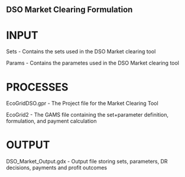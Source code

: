 ## DSO Market Clearing Formulation

# INPUT
Sets - Contains the sets used in the DSO Market clearing tool

Params - Contains the parametes used in the DSO Market clearing tool

# PROCESSES
EcoGridDSO.gpr - The Project file for the Market Clearing Tool

EcoGrid2 - The GAMS file containing the set+parameter definition, formulation, and payment calculation

# OUTPUT
DSO_Market_Output.gdx - Output file storing sets, parameters, DR decisions, payments and profit outcomes
